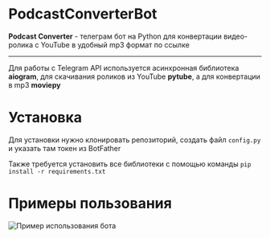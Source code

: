 # PodcastConverterBot
**Podcast Converter** - телеграм бот на Python для конвертации видео-ролика с YouTube в удобный mp3 формат по ссылке
***
Для работы с Telegram API используется асинхронная библиотека **aiogram**, для скачивания роликов из YouTube **pytube**, а для конвертации в mp3 **moviepy**

# Установка
Для установки нужно клонировать репозиторий, создать файл `config.py` и указать там токен из BotFather

Также требуется установить все библиотеки с помощью команды `pip install -r requirements.txt`

# Примеры пользования
![Пример использования бота](https://sun9-56.userapi.com/NAfdWG6JE3yyc_1-HCqsDH2gX2FsHubpoXjhKw/BwtXW4HOOtI.jpg)


